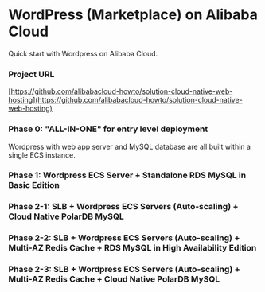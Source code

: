 # WordPress (Marketplace) on Alibaba Cloud
Quick start with Wordpress on Alibaba Cloud.

### Project URL
[https://github.com/alibabacloud-howto/solution-cloud-native-web-hosting](https://github.com/alibabacloud-howto/solution-cloud-native-web-hosting)


### Phase 0: "ALL-IN-ONE" for entry level deployment
Wordpress with web app server and MySQL database are all built within a single ECS instance.

### Phase 1: Wordpress ECS Server + Standalone RDS MySQL in Basic Edition

### Phase 2-1: SLB + Wordpress ECS Servers (Auto-scaling) + Cloud Native PolarDB MySQL

### Phase 2-2: SLB + Wordpress ECS Servers (Auto-scaling) + Multi-AZ Redis Cache + RDS MySQL in High Availability Edition

### Phase 2-3: SLB + Wordpress ECS Servers (Auto-scaling) + Multi-AZ Redis Cache + Cloud Native PolarDB MySQL
